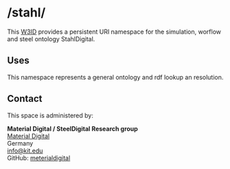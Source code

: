 # /stahl/
This [W3ID](https://w3id.org) provides a persistent URI namespace for the simulation, worflow and steel ontology StahlDigital.

## Uses
This namespace represents a general ontology and rdf lookup an resolution.

## Contact
This space is administered by:  

**Material Digital / SteelDigital Research group**   
[Material Digital](https://material-digital.de)  
Germany  
<info@kit.edu>  
GitHub: [meterialdigital](https://github.com/materialdigital)
